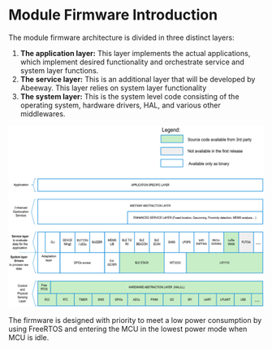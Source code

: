 # Module Firmware Introduction

The module firmware architecture is divided in three distinct layers:

1. **The application layer:** This layer implements the actual applications, which implement desired functionality and orchestrate service and system layer functions.
2. **The service layer:** This is an additional layer that will be developed by Abeeway. This layer relies on system layer functionality
3. **The system layer:** This is the system level code consisting of the operating system, hardware drivers, HAL, and various other middlewares.

![img](images/GeolocModule_FW_diagram.png)

The firmware is designed with priority to meet a low power consumption by using FreeRTOS and entering the MCU in the lowest power mode when MCU is idle.
